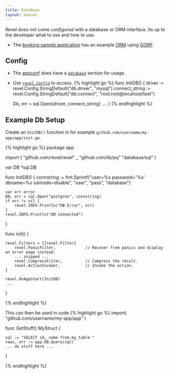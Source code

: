 ```yaml
---
title: Database
layout: manual
---
```


Revel does not come *configured* with a database or ORM interface. Its up to the developer what to use and how to use. 

- The [booking sample application](../samples/booking.html) has an example 
   [ORM](https://en.wikipedia.org/wiki/Object-relational_mapping) using [GORP](https://github.com/go-gorp/gorp).

## Config
- The [appconf](appconf.html) does have a [`database`](appconf.html#database) section for usage.
- Use [`revel.Config`](https://godoc.org/github.com/revel/revel#MergedConfig) to access.
{% highlight go %}
func InitDB() {
    driver := revel.Config.StringDefault("db.driver", "mysql")
    connect_string := revel.Config.StringDefault("db.connect", "root:root@locahost/test")
    
    Db, err = sql.Open(driver, connect_string)
    ....
}
{% endhighlight %}



## Example Db Setup

Create an `InitDB()` function in for example  `github.com/username/my-app/app/init.go`.

{% highlight go %}
package app

import (
    "github.com/revel/revel"
    _ "github.com/lib/pq"
    "database/sql"
)

var DB *sql.DB

func InitDB() {
    connstring := fmt.Sprintf("user=%s password='%s' dbname=%s sslmode=disable", "user", "pass", "database")

    var err error
    DB, err = sql.Open("postgres", connstring)
    if err != nil {
        revel.INFO.Println("DB Error", err)
    }
    revel.INFO.Println("DB Connected")
}

func init() {

    revel.Filters = []revel.Filter{
        revel.PanicFilter,             // Recover from panics and display an error page instead.
        ... snipped ...
        revel.CompressFilter,          // Compress the result.
        revel.ActionInvoker,           // Invoke the action.
    }
    
    revel.OnAppStart(InitDB)
    ...
}

{% endhighlight %}


This can then be used in code
{% highlight go %}
import(
    "github.com/username/my-app/app"
)

func GetStuff() MyStruct {

    sql := "SELECT id, name from my_table "
    rows, err := app.DB.Query(sql)
    ... do stuff here ...
}

{% endhighlight %}
